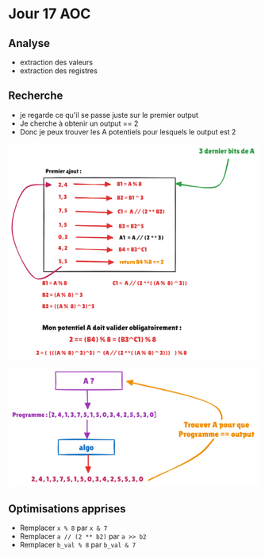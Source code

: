 # Jour 17 AOC

## Analyse
- extraction des valeurs
- extraction des registres

## Recherche
- je regarde ce qu'il se passe juste sur le premier output
- Je cherche à obtenir un output == 2
- Donc je peux trouver les A potentiels pour lesquels le output est 2


![recherche](./assets/day_17_2.png)

![recherche](./assets/day_17.png)

## Optimisations apprises

- Remplacer ``x % 8`` par ``x & 7``
- Remplacer ``a // (2 ** b2)`` par ``a >> b2``
- Remplacer ``b_val % 8`` par ``b_val & 7``


